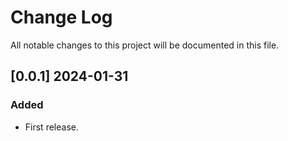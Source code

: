 # Change Log
All notable changes to this project will be documented in this file.

## [0.0.1] 2024-01-31

### Added

* First release.
